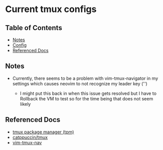 # Current tmux configs

## Table of Contents

- [Notes](#Notes)
- [Config](#tmux.conf)
- [Referenced Docs](#referenced-docs)

## Notes

- Currently, there seems to be a problem with vim-tmux-navigator in my settings which causes neovim to not recognize my leader key ('<Space>')
    - I might put this back in when this issue gets resolved but I have to Rollback the VM to test so for the time being that does not seem likely

## Referenced Docs
- [tmux package manager (tpm)](https://github.com/tmux-plugins/tpm)
- [catppuccin/tmux](https://github.com/catppuccin/tmux)
- [vim-tmux-nav](https://github.com/christoomey/vim-tmux-navigator)
